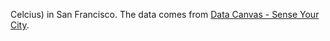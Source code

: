 Celcius) in San Francisco. The data comes from [Data Canvas - Sense Your City](https://grayarea.org/initiative/data-canvas-sense-your-city/).
